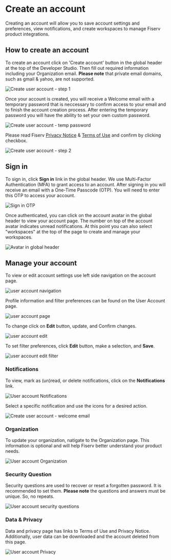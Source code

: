 # Create an account

Creating an account will allow you to save account settings and preferences, view notifications, and create workspaces to manage Fiserv product integrations.

## How to create an account

To create an account click on 'Create account' button in the global header at the top of the Developer Studio. Then fill out required information including your Organization email. **Please note** that private email domains, such as gmail & yahoo, are not supported.

![Create user account - step 1](../../assets/images/user-account/user-account-create-step-1.png)

Once your account is created, you will receive a Welcome email with a temporary password that is neccessary to confirm access to your email and to finish the account creation process. After entering the temporary password you will have the ability to set your own custom password.

![Create user account - temp password](../../assets/images/user-account/user-account-temp-pw.png)

Please read Fiserv [Privacy Notice](?path=docs/privacy-notice.md) & [Terms of Use](?path=docs/terms-of-use.md) and confirm by clicking checkbox.

![Create user account - step 2](../../assets/images/user-account/user-account-create-step-2.png)

## Sign in

To sign in, click **Sign in** link in the global header.
We use Multi-Factor Authentication (MFA) to grant access to an account. After signing in you will receive an email with a One-Time Passcode (OTP). You will need to enter this OTP to access your account.

![Sign in OTP](../../assets/images/user-account/user-account-otp.png)

Once authenticated, you can click on the account avatar in the global header to view your account page. The number on top of the account avatar indicates unread notifications. At this point you can also select "workspaces" at the top of the page to create and manage your workspaces.

![Avatar in global header](../../assets/images/user-account/user-account.png)


## Manage your account

To view or edit account settings use left side navigation on the account page.

![user account navigation](../../assets/images/user-account/user-account-navigation.png)

Profile information and filter preferences can be found on the User Account page. 

![user account page](../../assets/images/user-account/user-account-page.png)

To change click on **Edit** button, update, and Confirm changes.

![user account edit](../../assets/images/user-account/user-account-edit.png)

To set filter preferences, click **Edit** button, make a selection, and **Save**.

![user account edit filter](../../assets/images/user-account/user-account-edit-filters.png)

### Notifications

To view, mark as (un)read, or delete notifications, click on the **Notifications** link. 

![User account Notifications](../../assets/images/user-account/user-account-notifications.png)

Select a specific notification and use the icons for a desired action.

![Create user account - welcome email](../../assets/images/user-account/user-account-welcome-notification.png)


### Organization

To update your organization, natigate to the Organization page. This information is optional and will help Fiserv better understand your product needs.

![User account Organization](../../assets/images/user-account/user-account-edit-organization.png)


### Security Question

Security questions are used to recover or reset a forgotten password. It is recommended to set them. **Please note** the questions and answers must be unique. So, no repeats.

![User account security questions](../../assets/images/user-account/user-account-security-questions.png)


### Data & Privacy

Data and privacy page has links to Terms of Use and Privacy Notice. Additionally, user data can be downloaded and the account deleted from this page.

![User account Privacy](../../assets/images/user-account/user-account-privacy.png)



